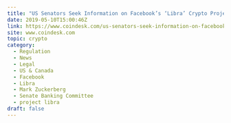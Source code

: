 ```yaml
---
title: "US Senators Seek Information on Facebook’s ‘Libra’ Crypto Project"
date: 2019-05-10T15:00:46Z
link: https://www.coindesk.com/us-senators-seek-information-on-facebooks-libra-crypto-project?utm_medium=RSS&utm_source=hune
site: www.coindesk.com
topic: crypto
category:
  - Regulation
  - News
  - Legal
  - US & Canada
  - Facebook
  - Libra
  - Mark Zuckerberg
  - Senate Banking Committee
  - project libra
draft: false
---
```

